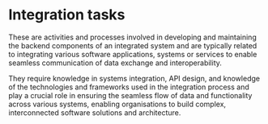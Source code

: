 # Integration tasks
These are activities and processes involved in developing and maintaining the backend components of an integrated system and are typically related to integrating various software applications, systems or services to enable seamless communication of data exchange and interoperability.

They require knowledge in systems integration, API design, and knowledge of the technologies and frameworks used in the integration process and play a crucial role in ensuring the seamless flow of data and functionality across various systems, enabling organisations to build complex, interconnected software solutions and architecture.

